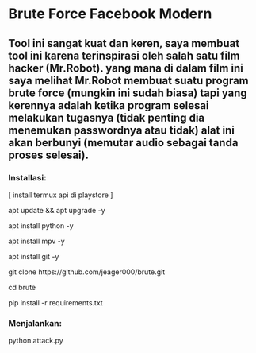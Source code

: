 <h1>Brute Force Facebook Modern</h1>
<h2>Tool ini sangat kuat dan keren, saya membuat tool ini karena terinspirasi oleh salah satu film hacker (Mr.Robot). yang mana di dalam film ini saya melihat Mr.Robot membuat suatu program brute force (mungkin ini sudah biasa) tapi yang kerennya adalah ketika program selesai melakukan tugasnya (tidak penting dia menemukan passwordnya atau tidak) alat ini akan berbunyi (memutar audio sebagai tanda proses selesai).
<h3>Installasi:</h3>
<p>[ install termux api di playstore ]</p>
<p>apt update && apt upgrade -y</p>
<p>apt install python -y</p>
<p>apt install mpv -y</p>
<p>apt install git -y</p>
<p>git clone https://github.com/jeager000/brute.git</p>
<p>cd brute</p>
<p>pip install -r requirements.txt</p>
<h3>Menjalankan:</h3>
<p>python attack.py</p>

